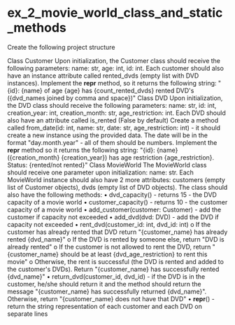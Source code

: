 # ex_2_movie_world_class_and_static_methods
Create the following project structure
 
Class Customer
Upon initialization, the Customer class should receive the following parameters: name: str, age: int, id: int. Each customer should also have an instance attribute called rented_dvds (empty list with DVD instances).
Implement the __repr__ method, so it returns the following string: "{id}: {name} of age {age} has {count_rented_dvds} rented DVD's ({dvd_names joined by comma and space})"
Class DVD
Upon initialization, the DVD class should receive the following parameters: name: str, id: int, creation_year: int, creation_month: str, age_restriction: int. Each DVD should also have an attribute called is_rented (False by default)
Create a method called from_date(id: int, name: str, date: str, age_restriction: int) - it should create a new instance using the provided data. The date will be in the format "day.month.year" - all of them should be numbers.
Implement the __repr__ method so it returns the following string: "{id}: {name} ({creation_month} {creation_year}) has age restriction {age_restriction}. Status: {rented/not rented}"
Class MovieWorld
The MovieWorld class should receive one parameter upon initialization: name: str. Each MovieWorld instance should also have 2 more attributes: customers (empty list of Customer objects), dvds (empty list of DVD objects). The class should also have the following methods:
•	dvd_capacity() - returns 15 - the DVD capacity of a movie world
•	customer_capacity() - returns 10 - the customer capacity of a movie world
•	add_customer(customer: Customer) - add the customer if capacity not exceeded
•	add_dvd(dvd: DVD) - add the DVD if capacity not exceeded
•	rent_dvd(customer_id: int, dvd_id: int)
o	If the customer has already rented that DVD return "{customer_name} has already rented {dvd_name}"
o	If the DVD is rented by someone else, return "DVD is already rented"
o	If the customer is not allowed to rent the DVD, return "{customer_name} should be at least {dvd_age_restriction} to rent this movie"
o	Otherwise, the rent is successful (the DVD is rented and added to the customer's DVDs). Return "{customer_name} has successfully rented {dvd_name}"
•	return_dvd(customer_id, dvd_id) - if the DVD is in the customer, he/she should return it and the method should return the message "{customer_name} has successfully returned {dvd_name}". Otherwise, return "{customer_name} does not have that DVD" 
•	__repr__() - return the string representation of each customer and each DVD on separate lines
